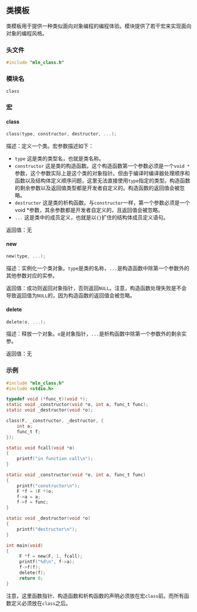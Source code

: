 ## 类模板

类模板用于提供一种类似面向对象编程的编程体验。模块提供了若干宏来实现面向对象的编程风格。



### 头文件

```c
#include "mln_class.h"
```



### 模块名

`class`



### 宏

#### class

```c
class(type, constructor, destructor, ...);
```

描述：定义一个类。宏参数描述如下：

- `type` 这是类的类型名，也就是类名称。
- `constructor` 这是类的构造函数。这个构造函数第一个参数必须是一个`void *`参数，这个参数实际上是这个类的对象指针。但由于编译时编译器处理顺序和函数以及结构体定义顺序问题，这里无法直接使用`type`指定的类型。构造函数的剩余参数以及返回值类型都是开发者自定义的。构造函数的返回值会被忽略。
- `destructor` 这是类的析构函数。与`constructor`一样，第一个参数必须是一个void *参数，其余参数都是开发者自定义的，且返回值会被忽略。
- `...` 这是类中的成员定义，也就是以`{}`扩住的结构体成员定义语句。

返回值：无



#### new

```c
new(type, ...);
```

描述：实例化一个类对象。`type`是类的名称，`...`是构造函数中除第一个参数外的其他参数对应的实参。

返回值：成功则返回对象指针，否则返回`NULL`。注意，构造函数处理失败是不会导致返回值为`NULL`的，因为构造函数的返回值会被忽略。



#### delete

```c
delete(o, ...);
```

描述：释放一个对象。`o`是对象指针，`...`是析构函数中除第一个参数外的剩余实参。

返回值：无



### 示例

```c
#include "mln_class.h"
#include <stdio.h>

typedef void (*func_t)(void *);
static void _constructor(void *o, int a, func_t func);
static void _destructor(void *o);

class(F, _constructor, _destructor, {
    int a;
    func_t f;
});

static void fcall(void *o)
{
    printf("in function call\n");
}

static void _constructor(void *o, int a, func_t func)
{
    printf("constructor\n");
    F *f = (F *)o;
    f->a = a;
    f->f = func;
}

static void _destructor(void *o)
{
    printf("destructor\n");
}

int main(void)
{
     F *f = new(F, 1, fcall);
     printf("%d\n", f->a);
     f->f(f);
     delete(f);
     return 0;
}
```

注意，这里函数指针、构造函数和析构函数的声明必须放在宏`class`前。而所有函数定义必须放在`class`之后。